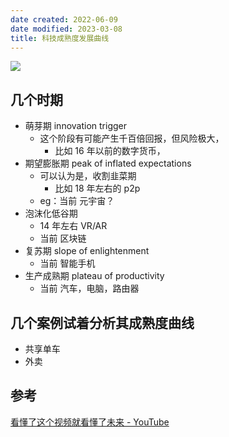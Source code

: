 ```yaml
---
date created: 2022-06-09
date modified: 2023-03-08
title: 科技成熟度发展曲线
---
```


![](https://img2.oldwinter.top/科技成熟度发展曲线_image_1.png)

## 几个时期

- 萌芽期 innovation trigger
	- 这个阶段有可能产生千百倍回报，但风险极大，
		- 比如 16 年以前的数字货币，
- 期望膨胀期 peak of inflated expectations
	- 可以认为是，收割韭菜期
		- 比如 18 年左右的 p2p
	- eg：当前 元宇宙？
- 泡沫化低谷期
	- 14 年左右 VR/AR
	- 当前 区块链
- 复苏期 slope of enlightenment
	- 当前 智能手机
- 生产成熟期 plateau of productivity
	- 当前 汽车，电脑，路由器

## 几个案例试着分析其成熟度曲线

- 共享单车
- 外卖

## 参考

[看懂了这个视频就看懂了未来 - YouTube](https://www.youtube.com/watch?v=l6wzydHQQ_M)
